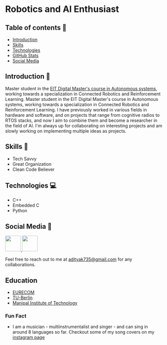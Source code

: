 # Robotics and AI Enthusiast

## Table of contents :notebook:
- [Introduction](#introduction-page_with_curl)
- [Skills](#skills-file_folder)
- [Technologies](#technologies-computer)
- [GitHub Stats](#github-stats-chart_with_upwards_trend)
- [Social Media](#social-media-speech_balloon)

## Introduction :page_with_curl: 
Master student in the [EIT Digital Master's course in Autonomous systems](https://masterschool.eitdigital.eu/programmes/aus/), working towards a specialization in Connected Robotics and Reinforcement Learning. Master student in the EIT Digital Master's course in Autonomous systems, working towards a specialization in Connected Robotics and Reinforcement Learning. I have previously worked in various fields in hardware and software, and on projects that range from cognitive radios to RTOS stacks, and now I aim to combine them and become a researcher in the field of AI. I'm always up for collaborating on interesting projects and am slowly working on implementing multiple ideas as projects.

## Skills :file_folder:
- Tech Savvy
- Great Organization
- Clean Code Believer

## Technologies :computer:
- C++
- Embedded C
- Python


## Social Media :speech_balloon:
<a href="https://www.linkedin.com/in/aditya-mohan-52734b132/" target="_blank">
  <img src="https://upload.wikimedia.org/wikipedia/commons/thumb/e/e9/Linkedin_icon.svg/512px-Linkedin_icon.svg.png" height=50 />
</a>

<a href="https://medium.com/@adityak735" target="_blank">
  <img src="https://cdn4.iconfinder.com/data/icons/social-media-2210/24/Medium-512.png" height=50 />
</a>

Feel free to reach out to me at adityak735@gmail.com for any collaborations.

## Education
- [EURECOM](http://www.eurecom.fr/en)
- [TU-Berlin](https://www.tu.berlin/)
- [Manipal Institute of Technology](https://manipal.edu/mit.html)

### Fun Fact
- I am a musician - multiinstrumentalist and singer - and can sing in around 8 languages so far. Checkout some of my song covers on my [instagram page](https://www.instagram.com/melodic.musings/)
